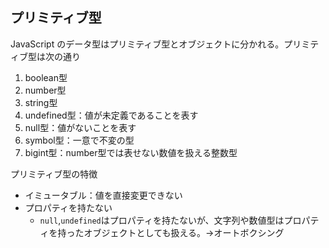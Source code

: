 ## プリミティブ型
JavaScript のデータ型はプリミティブ型とオブジェクトに分かれる。プリミティブ型は次の通り

1. boolean型
1. number型
1. string型
1. undefined型：値が未定義であることを表す
1. null型：値がないことを表す
1. symbol型：一意で不変の型
1. bigint型：number型では表せない数値を扱える整数型

プリミティブ型の特徴
* イミュータブル：値を直接変更できない
* プロパティを持たない
  * `null`,`undefined`はプロパティを持たないが、文字列や数値型はプロパティを持ったオブジェクトとしても扱える。→オートボクシング
